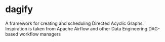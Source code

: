 # dagify
A framework for creating and scheduling Directed Acyclic Graphs. Inspiration is taken from Apache Airflow and other Data Engineering DAG-based workflow managers
